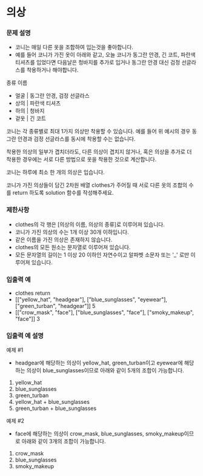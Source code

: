 # 의상
### 문제 설명
- 코니는 매일 다른 옷을 조합하여 입는것을 좋아합니다. 
- 예를 들어 코니가 가진 옷이 아래와 같고, 오늘 코니가 동그란 안경, 긴 코트, 파란색 티셔츠를 입었다면 다음날은 청바지를 추가로 입거나 동그란 안경 대신 검정 선글라스를 착용하거나 해야합니다.

종류	이름 
- 얼굴 |	동그란 안경, 검정 선글라스 
- 상의 | 파란색 티셔츠
- 하의 | 청바지
- 겉옷 | 긴 코트

코니는 각 종류별로 최대 1가지 의상만 착용할 수 있습니다. 예를 들어 위 예시의 경우 동그란 안경과 검정 선글라스를 동시에 착용할 수는 없습니다.

착용한 의상의 일부가 겹치더라도, 다른 의상이 겹치지 않거나, 혹은 의상을 추가로 더 착용한 경우에는 서로 다른 방법으로 옷을 착용한 것으로 계산합니다.

코니는 하루에 최소 한 개의 의상은 입습니다.

코니가 가진 의상들이 담긴 2차원 배열 clothes가 주어질 때 서로 다른 옷의 조합의 수를 return 하도록 solution 함수를 작성해주세요.

### 제한사항
- clothes의 각 행은 [의상의 이름, 의상의 종류]로 이루어져 있습니다. 
- 코니가 가진 의상의 수는 1개 이상 30개 이하입니다. 
- 같은 이름을 가진 의상은 존재하지 않습니다. 
- clothes의 모든 원소는 문자열로 이루어져 있습니다. 
- 모든 문자열의 길이는 1 이상 20 이하인 자연수이고 알파벳 소문자 또는 '_' 로만 이루어져 있습니다.

### 입출력 예
- clothes	return
- [["yellow_hat", "headgear"], ["blue_sunglasses", "eyewear"], ["green_turban", "headgear"]]	5
- [["crow_mask", "face"], ["blue_sunglasses", "face"], ["smoky_makeup", "face"]]	3


### 입출력 예 설명
예제 #1
- headgear에 해당하는 의상이 yellow_hat, green_turban이고 eyewear에 해당하는 의상이 blue_sunglasses이므로 아래와 같이 5개의 조합이 가능합니다.

1. yellow_hat
2. blue_sunglasses
3. green_turban
4. yellow_hat + blue_sunglasses
5. green_turban + blue_sunglasses

예제 #2
 -   face에 해당하는 의상이 crow_mask, blue_sunglasses, smoky_makeup이므로 아래와 같이 3개의 조합이 가능합니다.

1. crow_mask
2. blue_sunglasses
3. smoky_makeup
